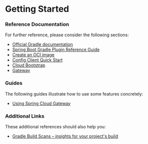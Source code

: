 # Getting Started

### Reference Documentation
For further reference, please consider the following sections:

* [Official Gradle documentation](https://docs.gradle.org)
* [Spring Boot Gradle Plugin Reference Guide](https://docs.spring.io/spring-boot/docs/2.7.5/gradle-plugin/reference/html/)
* [Create an OCI image](https://docs.spring.io/spring-boot/docs/2.7.5/gradle-plugin/reference/html/#build-image)
* [Config Client Quick Start](https://docs.spring.io/spring-cloud-config/docs/current/reference/html/#_client_side_usage)
* [Cloud Bootstrap](https://docs.spring.io/spring-cloud-commons/docs/current/reference/html/)
* [Gateway](https://docs.spring.io/spring-cloud-gateway/docs/current/reference/html/)

### Guides
The following guides illustrate how to use some features concretely:

* [Using Spring Cloud Gateway](https://github.com/spring-cloud-samples/spring-cloud-gateway-sample)

### Additional Links
These additional references should also help you:

* [Gradle Build Scans – insights for your project's build](https://scans.gradle.com#gradle)

